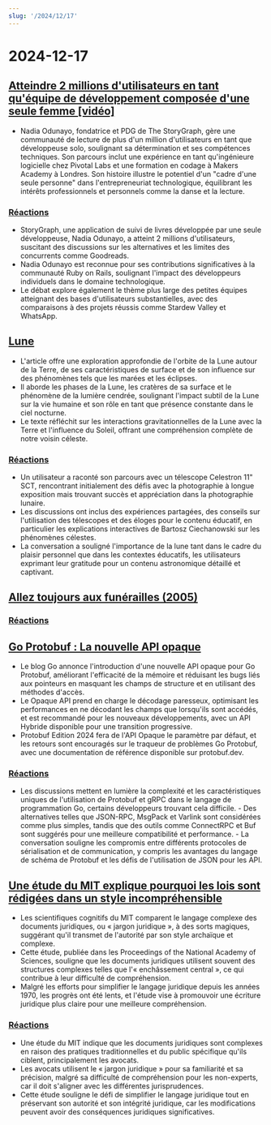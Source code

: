 ```yaml
---
slug: '/2024/12/17'
---
```


# 2024-12-17

## [Atteindre 2 millions d'utilisateurs en tant qu'équipe de développement composée d'une seule femme [vidéo]](https://brightonruby.com/2024/getting-to-2-million-users-as-a-one-woman-dev-team/)

- Nadia Odunayo, fondatrice et PDG de The StoryGraph, gère une communauté de lecture de plus d'un million d'utilisateurs en tant que développeuse solo, soulignant sa détermination et ses compétences techniques. Son parcours inclut une expérience en tant qu'ingénieure logicielle chez Pivotal Labs et une formation en codage à Makers Academy à Londres. Son histoire illustre le potentiel d'un "cadre d'une seule personne" dans l'entrepreneuriat technologique, équilibrant les intérêts professionnels et personnels comme la danse et la lecture.

### [Réactions](https://news.ycombinator.com/item?id=42441333)

- StoryGraph, une application de suivi de livres développée par une seule développeuse, Nadia Odunayo, a atteint 2 millions d'utilisateurs, suscitant des discussions sur les alternatives et les limites des concurrents comme Goodreads.
- Nadia Odunayo est reconnue pour ses contributions significatives à la communauté Ruby on Rails, soulignant l'impact des développeurs individuels dans le domaine technologique.
- Le débat explore également le thème plus large des petites équipes atteignant des bases d'utilisateurs substantielles, avec des comparaisons à des projets réussis comme Stardew Valley et WhatsApp.

## [Lune](https://ciechanow.ski/moon/)

- L'article offre une exploration approfondie de l'orbite de la Lune autour de la Terre, de ses caractéristiques de surface et de son influence sur des phénomènes tels que les marées et les éclipses.
- Il aborde les phases de la Lune, les cratères de sa surface et le phénomène de la lumière cendrée, soulignant l'impact subtil de la Lune sur la vie humaine et son rôle en tant que présence constante dans le ciel nocturne.
- Le texte réfléchit sur les interactions gravitationnelles de la Lune avec la Terre et l'influence du Soleil, offrant une compréhension complète de notre voisin céleste.

### [Réactions](https://news.ycombinator.com/item?id=42443229)

- Un utilisateur a raconté son parcours avec un télescope Celestron 11" SCT, rencontrant initialement des défis avec la photographie à longue exposition mais trouvant succès et appréciation dans la photographie lunaire.
- Les discussions ont inclus des expériences partagées, des conseils sur l'utilisation des télescopes et des éloges pour le contenu éducatif, en particulier les explications interactives de Bartosz Ciechanowski sur les phénomènes célestes.
- La conversation a souligné l'importance de la lune tant dans le cadre du plaisir personnel que dans les contextes éducatifs, les utilisateurs exprimant leur gratitude pour un contenu astronomique détaillé et captivant.

## [Allez toujours aux funérailles (2005)](https://www.npr.org/2005/08/08/4785079/always-go-to-the-funeral)

### [Réactions](https://news.ycombinator.com/item?id=42435972)

## [Go Protobuf : La nouvelle API opaque](https://go.dev/blog/protobuf-opaque)

- Le blog Go annonce l'introduction d'une nouvelle API opaque pour Go Protobuf, améliorant l'efficacité de la mémoire et réduisant les bugs liés aux pointeurs en masquant les champs de structure et en utilisant des méthodes d'accès.
- Le Opaque API prend en charge le décodage paresseux, optimisant les performances en ne décodant les champs que lorsqu'ils sont accédés, et est recommandé pour les nouveaux développements, avec un API Hybride disponible pour une transition progressive.
- Protobuf Edition 2024 fera de l'API Opaque le paramètre par défaut, et les retours sont encouragés sur le traqueur de problèmes Go Protobuf, avec une documentation de référence disponible sur protobuf.dev.

### [Réactions](https://news.ycombinator.com/item?id=42434947)

- Les discussions mettent en lumière la complexité et les caractéristiques uniques de l'utilisation de Protobuf et gRPC dans le langage de programmation Go, certains développeurs trouvant cela difficile. - Des alternatives telles que JSON-RPC, MsgPack et Varlink sont considérées comme plus simples, tandis que des outils comme ConnectRPC et Buf sont suggérés pour une meilleure compatibilité et performance. - La conversation souligne les compromis entre différents protocoles de sérialisation et de communication, y compris les avantages du langage de schéma de Protobuf et les défis de l'utilisation de JSON pour les API.

## [Une étude du MIT explique pourquoi les lois sont rédigées dans un style incompréhensible](https://news.mit.edu/2024/mit-study-explains-laws-incomprehensible-writing-style-0819)

- Les scientifiques cognitifs du MIT comparent le langage complexe des documents juridiques, ou « jargon juridique », à des sorts magiques, suggérant qu'il transmet de l'autorité par son style archaïque et complexe.
- Cette étude, publiée dans les Proceedings of the National Academy of Sciences, souligne que les documents juridiques utilisent souvent des structures complexes telles que l'« enchâssement central », ce qui contribue à leur difficulté de compréhension.
- Malgré les efforts pour simplifier le langage juridique depuis les années 1970, les progrès ont été lents, et l'étude vise à promouvoir une écriture juridique plus claire pour une meilleure compréhension.

### [Réactions](https://news.ycombinator.com/item?id=42438175)

- Une étude du MIT indique que les documents juridiques sont complexes en raison des pratiques traditionnelles et du public spécifique qu'ils ciblent, principalement les avocats.
- Les avocats utilisent le « jargon juridique » pour sa familiarité et sa précision, malgré sa difficulté de compréhension pour les non-experts, car il doit s'aligner avec les différentes jurisprudences.
- Cette étude souligne le défi de simplifier le langage juridique tout en préservant son autorité et son intégrité juridique, car les modifications peuvent avoir des conséquences juridiques significatives.

<head>
  <meta property="og:title" content="Atteindre 2 millions d'utilisateurs en tant qu'équipe de développement composée d'une seule femme [vidéo]" />
  <meta property="og:type" content="website" />
  <meta property="og:image" content="https://og.cho.sh/api/og/?title=Atteindre%202%20millions%20d'utilisateurs%20en%20tant%20qu'%C3%A9quipe%20de%20d%C3%A9veloppement%20compos%C3%A9e%20d'une%20seule%20femme%20%5Bvid%C3%A9o%5D&subheading=mardi%2017%20d%C3%A9cembre%202024%3A%20R%C3%A9sum%C3%A9%20de%20Hacker%20News" />
</head>
